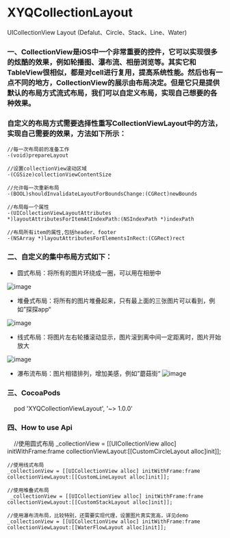 # XYQCollectionLayout
UICollectionView Layout (Defalut、Circle、Stack、Line、Water)

### 一、CollectionView是iOS中一个非常重要的控件，它可以实现很多的炫酷的效果，例如轮播图、瀑布流、相册浏览等。其实它和TableView很相似，都是对cell进行复用，提高系统性能。然后也有一点不同的地方，CollectionView的展示由布局决定。但是它只是提供默认的布局方式流式布局，我们可以自定义布局，实现自己想要的各种效果。

### 自定义的布局方式需要选择性重写CollectionViewLayout中的方法，实现自己需要的效果，方法如下所示：

    //每一次布局前的准备工作
    -(void)prepareLayout
    
    //设置collectionView滚动区域 
    -(CGSize)collectionViewContentSize
    
    //允许每一次重新布局   
    -(BOOL)shouldInvalidateLayoutForBoundsChange:(CGRect)newBounds
    
    //布局每一个属性
    -(UICollectionViewLayoutAttributes *)layoutAttributesForItemAtIndexPath:(NSIndexPath *)indexPath
    
    //布局所有item的属性,包括header、footer
    -(NSArray *)layoutAttributesForElementsInRect:(CGRect)rect
 
 
### 二、自定义的集中布局方式如下：
 
- 圆式布局：将所有的图片环绕成一圈，可以用在相册中
 
![image](https://github.com/xiayuanquan/XYQCollectionLayout/blob/master/Demo/CollectionViewLayout/CollectionViewLayout/screenshots/circle.png)
 
- 堆叠式布局：将所有的图片堆叠起来，只有最上面的三张图片可以看到，例如”探探app“
 
![image](https://github.com/xiayuanquan/XYQCollectionLayout/blob/master/Demo/CollectionViewLayout/CollectionViewLayout/screenshots/stack.png)
 
- 线式布局：将图片左右轮播滚动显示，图片滚到离中间一定距离时，图片开始放大
 
![image](https://github.com/xiayuanquan/XYQCollectionLayout/blob/master/Demo/CollectionViewLayout/CollectionViewLayout/screenshots/line.png)
 
- 瀑布流布局：图片相错排列，增加美感，例如”蘑菇街“
![image](https://github.com/xiayuanquan/XYQCollectionLayout/blob/master/Demo/CollectionViewLayout/CollectionViewLayout/screenshots/water.png)



### 三、CocoaPods
    
pod 'XYQCollectionViewLayout', '~> 1.0.0'
   
   
    
### 四、How to use Api
    
    //使用圆式布局
    _collectionView = [[UICollectionView alloc] initWithFrame:frame collectionViewLayout:[[CustomCircleLayout alloc]init]];
    
    //使用线式布局 
    _collectionView = [[UICollectionView alloc] initWithFrame:frame collectionViewLayout:[[CustomLineLayout alloc]init]];
    
    //使用堆叠式布局  
     _collectionView = [[UICollectionView alloc] initWithFrame:frame collectionViewLayout:[[CustomStackLayout alloc]init]];
    
    //使用瀑布流布局，比较特别，还需要实现代理，设置图片真实宽高，详见demo
    _collectionView = [[UICollectionView alloc] initWithFrame:frame collectionViewLayout:[[WaterFlowLayout alloc]init]];
    
  
    
    

